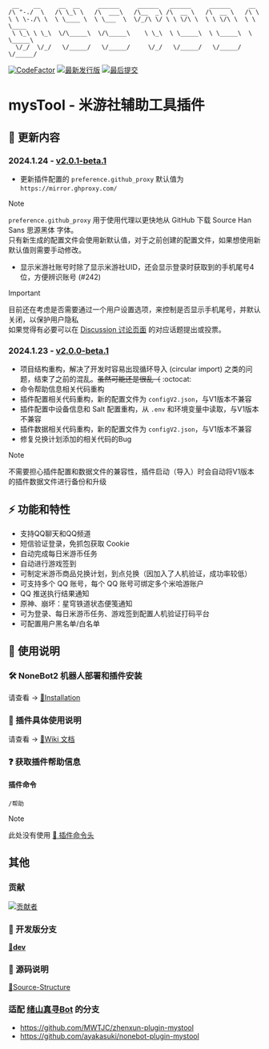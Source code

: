 ```
 __    __     __  __     ______     ______   ______     ______     __
/\ "-./  \   /\ \_\ \   /\  ___\   /\__  _\ /\  __ \   /\  __ \   /\ \
\ \ \-./\ \  \ \____ \  \ \___  \  \/_/\ \/ \ \ \/\ \  \ \ \/\ \  \ \ \____
 \ \_\ \ \_\  \/\_____\  \/\_____\    \ \_\  \ \_____\  \ \_____\  \ \_____\
  \/_/  \/_/   \/_____/   \/_____/     \/_/   \/_____/   \/_____/   \/_____/
```

[![CodeFactor](https://www.codefactor.io/repository/github/ljzd-pro/nonebot-plugin-mystool/badge?style=for-the-badge)](https://www.codefactor.io/repository/github/ljzd-pro/nonebot-plugin-mystool)
[![最新发行版](https://img.shields.io/github/v/release/Ljzd-PRO/nonebot-plugin-mysTool?logo=python&style=for-the-badge)](https://github.com/Ljzd-PRO/nonebot-plugin-mystool/releases/latest)
[![最后提交](https://img.shields.io/github/last-commit/Ljzd-PRO/nonebot-plugin-mysTool/dev?style=for-the-badge)](https://github.com/Ljzd-PRO/nonebot-plugin-mystool/commits/dev)

# mysTool - 米游社辅助工具插件

## 📣 更新内容

### 2024.1.24 - [v2.0.1-beta.1](https://github.com/Ljzd-PRO/nonebot-plugin-mystool/releases/tag/v2.0.1-beta.1)

- 更新插件配置的 `preference.github_proxy` 默认值为 `https://mirror.ghproxy.com/`
> [!NOTE]
> `preference.github_proxy` 用于使用代理以更快地从 GitHub 下载 Source Han Sans 思源黑体 字体。 \
> 只有新生成的配置文件会使用新默认值，对于之前创建的配置文件，如果想使用新默认值则需要手动修改。

- 显示米游社账号时除了显示米游社UID，还会显示登录时获取到的手机尾号4位，方便辨识账号 (#242)
> [!IMPORTANT]
> 目前还在考虑是否需要通过一个用户设置选项，来控制是否显示手机尾号，并默认关闭，以保护用户隐私 \
> 如果觉得有必要可以在 [Discussion 讨论页面](https://github.com/Ljzd-PRO/nonebot-plugin-mystool/discussions/247) 的对应话题提出或投票。

### 2024.1.23 - [v2.0.0-beta.1](https://github.com/Ljzd-PRO/nonebot-plugin-mystool/releases/tag/v2.0.0-beta.1)

- 项目结构重构，解决了开发时容易出现循环导入 (circular import) 之类的问题，结束了之前的混乱。~~虽然可能还是很乱（~~ :octocat:
- 命令帮助信息相关代码重构
- 插件配置相关代码重构，新的配置文件为 `configV2.json`，与V1版本不兼容
- 插件配置中设备信息和 Salt 配置重构，从 `.env` 和环境变量中读取，与V1版本不兼容
- 插件数据相关代码重构，新的配置文件为 `configV2.json`，与V1版本不兼容
- 修复兑换计划添加的相关代码的Bug

> [!NOTE]
> 不需要担心插件配置和数据文件的兼容性，插件启动（导入）时会自动将V1版本的插件数据文件进行备份和升级

## ⚡ 功能和特性

- 支持QQ聊天和QQ频道
- 短信验证登录，免抓包获取 Cookie
- 自动完成每日米游币任务
- 自动进行游戏签到
- 可制定米游币商品兑换计划，到点兑换（因加入了人机验证，成功率较低）
- 可支持多个 QQ 账号，每个 QQ 账号可绑定多个米哈游账户
- QQ 推送执行结果通知
- 原神、崩坏：星穹铁道状态便笺通知
- 可为登录、每日米游币任务、游戏签到配置人机验证打码平台
- 可配置用户黑名单/白名单

## 📖 使用说明

### 🛠️ NoneBot2 机器人部署和插件安装

请查看 -> [🔗Installation](https://github.com/Ljzd-PRO/nonebot-plugin-mystool/wiki/Installation)

### 📖 插件具体使用说明

请查看 -> [🔗Wiki 文档](https://github.com/Ljzd-PRO/nonebot-plugin-mystool/wiki)

### ❓ 获取插件帮助信息

#### 插件命令

```
/帮助
```

> [!NOTE]
> 此处没有使用 [🔗 插件命令头](https://github.com/Ljzd-PRO/nonebot-plugin-mystool/wiki/Configuration-Config#commandstart)

## 其他

### 贡献
<a href="https://github.com/Ljzd-PRO/nonebot-plugin-mystool/graphs/contributors">
  <img src="https://contrib.rocks/image?repo=Ljzd-PRO/nonebot-plugin-mystool&max=1000" alt="贡献者"/>
</a>

### 🔨 开发版分支
[**🔨dev**](https://github.com/Ljzd-PRO/nonebot-plugin-mystool/tree/dev)

### 📃 源码说明
[📃Source-Structure](https://github.com/Ljzd-PRO/nonebot-plugin-mystool/wiki/Source-Structure)

### 适配 [绪山真寻Bot](https://github.com/HibiKier/zhenxun_bot) 的分支
- https://github.com/MWTJC/zhenxun-plugin-mystool
- https://github.com/ayakasuki/nonebot-plugin-mystool
